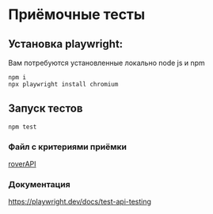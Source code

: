 # Приёмочные тесты

## Установка playwright:

Вам потребуются установленные локально node js и npm

```shell
npm i
npx playwright install chromium
```

## Запуск тестов

```
npm test
```

### Файл с критериями приёмки

[roverAPI](tests/roverAPI.spec.ts)

### Документация

https://playwright.dev/docs/test-api-testing
